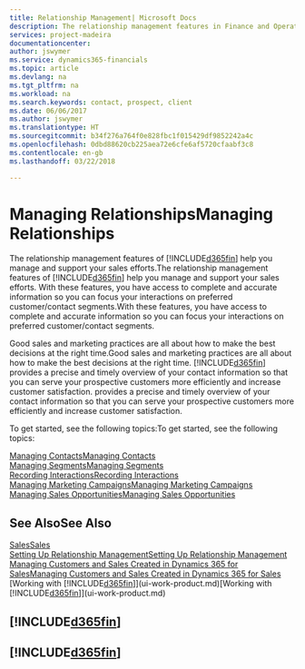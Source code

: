 ```yaml
---
title: Relationship Management| Microsoft Docs
description: The relationship management features in Finance and Operations, Business edition support your sales efforts and let you access information about contacts and prospects so you can serve customers efficiently.
services: project-madeira
documentationcenter: 
author: jswymer
ms.service: dynamics365-financials
ms.topic: article
ms.devlang: na
ms.tgt_pltfrm: na
ms.workload: na
ms.search.keywords: contact, prospect, client
ms.date: 06/06/2017
ms.author: jswymer
ms.translationtype: HT
ms.sourcegitcommit: b34f276a764f0e828fbc1f015429df9852242a4c
ms.openlocfilehash: 0dbd88620cb225aea72e6cfe6af5720cfaabf3c8
ms.contentlocale: en-gb
ms.lasthandoff: 03/22/2018

---
```

# <a name="managing-relationships"></a><span data-ttu-id="bce60-103">Managing Relationships</span><span class="sxs-lookup"><span data-stu-id="bce60-103">Managing Relationships</span></span>
<span data-ttu-id="bce60-104">The relationship management features of [!INCLUDE[d365fin](includes/d365fin_md.md)] help you manage and support your sales efforts.</span><span class="sxs-lookup"><span data-stu-id="bce60-104">The relationship management features of [!INCLUDE[d365fin](includes/d365fin_md.md)] help you manage and support your sales efforts.</span></span> <span data-ttu-id="bce60-105">With these features, you have access to complete and accurate information so you can focus your interactions on preferred customer/contact segments.</span><span class="sxs-lookup"><span data-stu-id="bce60-105">With these features, you have access to complete and accurate information so you can focus your interactions on preferred customer/contact segments.</span></span>

<span data-ttu-id="bce60-106">Good sales and marketing practices are all about how to make the best decisions at the right time.</span><span class="sxs-lookup"><span data-stu-id="bce60-106">Good sales and marketing practices are all about how to make the best decisions at the right time.</span></span> [!INCLUDE[d365fin](includes/d365fin_md.md)]<span data-ttu-id="bce60-107"> provides a precise and timely overview of your contact information so that you can serve your prospective customers more efficiently and increase customer satisfaction.</span><span class="sxs-lookup"><span data-stu-id="bce60-107"> provides a precise and timely overview of your contact information so that you can serve your prospective customers more efficiently and increase customer satisfaction.</span></span>

<span data-ttu-id="bce60-108">To get started, see the following topics:</span><span class="sxs-lookup"><span data-stu-id="bce60-108">To get started, see the following topics:</span></span>

[<span data-ttu-id="bce60-109">Managing Contacts</span><span class="sxs-lookup"><span data-stu-id="bce60-109">Managing Contacts</span></span>](marketing-contacts.md)  
[<span data-ttu-id="bce60-110">Managing Segments</span><span class="sxs-lookup"><span data-stu-id="bce60-110">Managing Segments</span></span>](marketing-segments.md)  
[<span data-ttu-id="bce60-111">Recording Interactions</span><span class="sxs-lookup"><span data-stu-id="bce60-111">Recording Interactions</span></span>](marketing-interactions.md)  
[<span data-ttu-id="bce60-112">Managing Marketing Campaigns</span><span class="sxs-lookup"><span data-stu-id="bce60-112">Managing Marketing Campaigns</span></span>](marketing-campaigns.md)  
[<span data-ttu-id="bce60-113">Managing Sales Opportunities</span><span class="sxs-lookup"><span data-stu-id="bce60-113">Managing Sales Opportunities</span></span>](marketing-manage-sales-opportunities.md)

## <a name="see-also"></a><span data-ttu-id="bce60-114">See Also</span><span class="sxs-lookup"><span data-stu-id="bce60-114">See Also</span></span>
[<span data-ttu-id="bce60-115">Sales</span><span class="sxs-lookup"><span data-stu-id="bce60-115">Sales</span></span>](sales-manage-sales.md)  
[<span data-ttu-id="bce60-116">Setting Up Relationship Management</span><span class="sxs-lookup"><span data-stu-id="bce60-116">Setting Up Relationship Management</span></span>](marketing-setup-marketing.md)  
[<span data-ttu-id="bce60-117">Managing Customers and Sales Created in Dynamics 365 for Sales</span><span class="sxs-lookup"><span data-stu-id="bce60-117">Managing Customers and Sales Created in Dynamics 365 for Sales</span></span>](marketing-integrate-dynamicscrm.md)  
<span data-ttu-id="bce60-118">[Working with [!INCLUDE[d365fin](includes/d365fin_md.md)]](ui-work-product.md)</span><span class="sxs-lookup"><span data-stu-id="bce60-118">[Working with [!INCLUDE[d365fin](includes/d365fin_md.md)]](ui-work-product.md)</span></span>  

## [!INCLUDE[d365fin](includes/free_trial_md.md)]  
## [!INCLUDE[d365fin](includes/training_link_md.md)]

